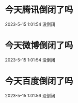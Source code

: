 # 今天腾讯倒闭了吗

2023-5-15 1:01:54 没倒闭

# 今天微博倒闭了吗

2023-5-15 1:01:54 没倒闭

# 今天百度倒闭了吗

2023-5-15 1:01:56 没倒闭


